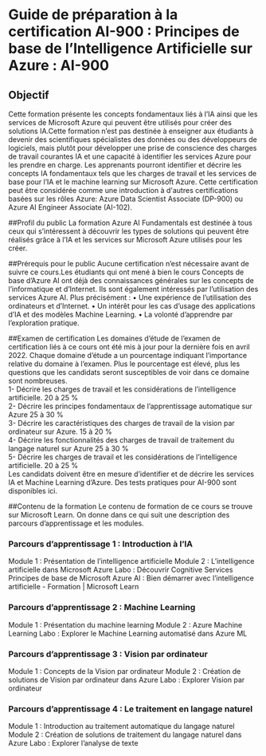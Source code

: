 # Guide de préparation à la certification AI-900 : Principes de base de l’Intelligence Artificielle sur Azure : AI-900

## Objectif
Cette formation présente les concepts fondamentaux liés à l’IA ainsi que les services de Microsoft Azure qui peuvent être utilisés pour créer des solutions 
IA.Cette formation n’est pas destinée à enseigner aux étudiants à devenir des scientifiques spécialistes des données ou des développeurs de logiciels, 
mais plutôt pour développer une prise de conscience des charges de travail courantes IA et une capacité à identifier les services Azure pour les prendre 
en charge.
Les apprenants pourront identifier et décrire les concepts IA fondamentaux tels que les charges de travail et les services de base pour l’IA et 
le machine learning sur Microsoft Azure.
Cette certification peut être considérée comme une introduction à d'autres certifications basées sur les rôles Azure: Azure Data Scientist Associate (DP-900)
ou Azure AI Engineer Associate (AI-102).

##Profil du public
La formation Azure AI Fundamentals est destinée à tous ceux qui s’intéressent à découvrir les types de solutions qui peuvent être réalisés grâce à l’IA
et les services sur Microsoft Azure utilisés pour les créer.

##Prérequis pour le public
Aucune certification n’est nécessaire avant de suivre ce cours.Les étudiants qui ont mené à bien le cours Concepts de base d’Azure AI ont déjà des 
connaissances générales sur les concepts de l’informatique et d’Internet. Ils sont également intéressés par l’utilisation des services Azure AI.
Plus précisément :
• Une expérience de l’utilisation des ordinateurs et d’Internet.
• Un intérêt pour les cas d’usage des applications d’IA et des modèles Machine Learning.
• La volonté d’apprendre par l’exploration pratique.

##Examen de certification
Les domaines d’étude de l’examen de certification liés à ce cours ont été mis à jour pour la dernière fois en avril 2022. 
Chaque domaine d’étude a un pourcentage indiquant l’importance relative du domaine à l’examen. Plus le pourcentage est élevé, plus les questions 
que les candidats seront susceptibles de voir dans ce domaine sont nombreuses.  
1- Décrire les charges de travail et les considérations de l’intelligence artificielle. 20 à 25 %  
2- Décrire les principes fondamentaux de l’apprentissage automatique sur Azure 25 à 30 %  
3- Décrire les caractéristiques des charges de travail de la vision par ordinateur sur Azure. 15 à 20 %  
4- Décrire les fonctionnalités des charges de travail de traitement du langage naturel sur Azure 25 à 30 %   
5- Décrire les charges de travail et les considérations de l’intelligence artificielle. 20 à 25 %  
Les candidats doivent être en mesure d’identifier et de décrire les services IA et Machine Learning d’Azure. Des tests pratiques pour AI-900 sont disponibles 
ici.

##Contenu de la formation
Le contenu de formation de ce cours se trouve sur Microsoft Learn. On donne dans ce qui suit une description des parcours d’apprentissage et les modules.
### Parcours d’apprentissage 1 : Introduction à l’IA
Module 1 : Présentation de l’intelligence artificielle
Module 2 : L’intelligence artificielle dans Microsoft Azure
Labo : Découvrir Cognitive Services
Principes de base de Microsoft Azure AI : Bien démarrer avec l’intelligence artificielle - Formation | Microsoft Learn 
### Parcours d’apprentissage 2 : Machine Learning 
Module 1 : Présentation du machine learning 
Module 2 : Azure Machine Learning 
Labo : Explorer le Machine Learning automatisé dans Azure ML 
### Parcours d’apprentissage 3 : Vision par ordinateur
Module 1 : Concepts de la Vision par ordinateur
Module 2 : Création de solutions de Vision par ordinateur dans Azure
Labo : Explorer Vision par ordinateur
### Parcours d’apprentissage 4 : Le traitement en langage naturel 
Module 1 : Introduction au traitement automatique du langage naturel 
Module 2 : Création de solutions de traitement du langage naturel dans Azure 
Labo : Explorer l’analyse de texte